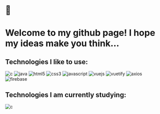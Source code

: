 <h1 style="width: max-content; text-align: center">🙂<h1>
Welcome to my github page! I hope my ideas make you think...

## Technologies I like to use:

<div style="display: inline-block">
    <img style="display: inline-block" alt="c" src="https://img.shields.io/badge/C-00599C?style=for-the-badge&logo=c&logoColor=white"/>
    <img style="display: inline-block" alt="java" src="https://img.shields.io/badge/Java-ED8B00?style=for-the-badge&logo=openjdk&logoColor=white"/>
    <img style="display: inline-block" alt="html5" src="https://img.shields.io/badge/HTML5-E34F26?style=for-the-badge&logo=html5&logoColor=white"/>
    <img style="display: inline-block" alt="css3" src="https://img.shields.io/badge/CSS3-1572B6?style=for-the-badge&logo=css3&logoColor=white"/>
    <img style="display: inline-block" alt="javascript" src="https://img.shields.io/badge/JavaScript-323330?style=for-the-badge&logo=javascript&logoColor=F7DF1E"/>
    <img style="display: inline-block" alt="vuejs" src="https://img.shields.io/badge/Vue%20js-35495E?style=for-the-badge&logo=vuedotjs&logoColor=4FC08D"/>
    <img style="display: inline-block;" alt="vuetify" src="https://img.shields.io/badge/Vuetify-1867C0?style=for-the-badge&logo=vuetify&logoColor=white"/>
    <img style="display: inline-block;" alt="axios" src="https://img.shields.io/badge/axios-671ddf?&style=for-the-badge&logo=axios&logoColor=white"/>
    <img style="display: inline-block;" alt="firebase" src="https://img.shields.io/badge/firebase-ffca28?style=for-the-badge&logo=firebase&logoColor=black"/>
</div>

## Technologies I am currently studying:

<div style="display: inline-block">
    <img style="display: inline-block" alt="c" src="https://img.shields.io/badge/Go-00ADD8?style=for-the-badge&logo=go&logoColor=white"/>
</div>
